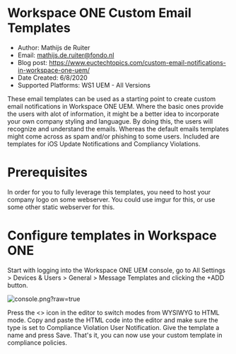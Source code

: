 # Workspace ONE Custom Email Templates

* Author: Mathijs de Ruiter
* Email: mathijs.de.ruiter@fondo.nl
* Blog post: https://www.euctechtopics.com/custom-email-notifications-in-workspace-one-uem/
* Date Created: 6/8/2020
* Supported Platforms: WS1 UEM - All Versions

These email templates can be used as a starting point to create custom email notifications in Workspace ONE UEM. Where the basic ones provide the users with alot of information, it might be a better idea to incorporate your own company styling and languague. By doing this, the users will recognize and understand the emails. Whereas the default emails templates might come across as spam and/or phishing to some users. Included are templates for iOS Update Notifications and Compliancy Violations.

# Prerequisites

In order for you to fully leverage this templates, you need to host your company logo on some webserver. You could use imgur for this, or use some other static webserver for this.

# Configure templates in Workspace ONE

Start with logging into the Workspace ONE UEM console, go to All Settings > Devices & Users > General > Message Templates and clicking the +ADD button.

![console.png?raw=true](/euc-samples/Communication-Samples/console.png)

Press the <> icon in the editor to switch modes from WYSIWYG to HTML mode. Copy and paste the HTML code into the editor and make sure the type is set to Compliance Violation User Notification. Give the template a name and press Save. That's it, you can now use your custom template in compliance policies.